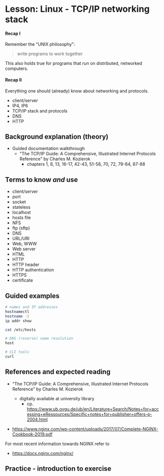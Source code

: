 # Lesson: Linux - TCP/IP networking stack

#### Recap I

Remember the "UNIX philosophy":

> write programs to work together

This also holds true for programs that run on distributed, networked computers.

#### Recap II

Everything one should (already) know about networking and protocols.

- client/server
- IP4, IP6
- TCP/IP stack and protocols
- DNS
- HTTP

## Background explanation (theory)

- Guided documentation walkthrough
  - "The TCP/IP Guide: A Comprehensive, Illustrated Internet Protocols Reference" by Charles M. Kozierok
    - chapters 1, 8, 13, 16-17, 42-43, 51-58, 70, 72, 79-84, 87-88

## Terms to know *and* use

- client/server
- port
- socket
- stateless
- localhost
- hosts file
- NFS
- ftp (sftp)
- DNS
- URL/URI
- Web, WWW
- Web server
- HTML
- HTTP
- HTTP header
- HTTP authentication
- HTTPS
- certificate

## Guided examples

```bash
# names and IP addresses
hostnamectl
hostname -I
ip addr show

cat /etc/hosts

# DNS (reverse) name resolution
host

# CLI tools
curl
```

## References and expected reading

- "The TCP/IP Guide: A Comprehensive, Illustrated Internet Protocols Reference" by Charles M. Kozierok
  - digitally available at university library
    - cp. https://www.ub.ovgu.de/ub/en/Literature+Search/Notes+for+accessing+eRessources/Specific+notes+for+publisher+offers-p-2004.html

- https://www.nginx.com/wp-content/uploads/2017/07/Complete-NGINX-Cookbook-2019.pdf

For most recent information towards NGINX refer to

- https://docs.nginx.com/nginx/

## Practice - introduction to exercise